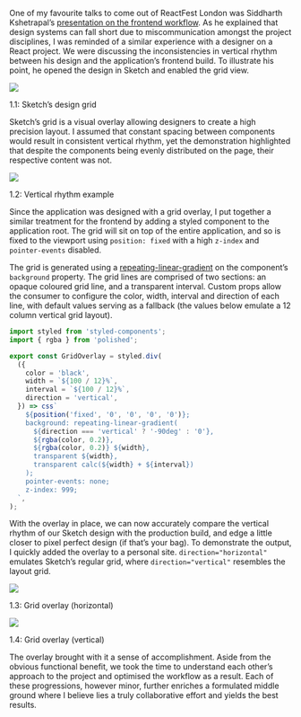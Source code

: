 
One of my favourite talks to come out of ReactFest London was Siddharth Kshetrapal’s [presentation on the frontend workflow](https://www.youtube.com/watch?v=bLgZwFRYTJ4). As he explained that design systems can fall short due to miscommunication amongst the project disciplines, I was reminded of a similar experience with a designer on a React project. We were discussing the inconsistencies in vertical rhythm between his design and the application’s frontend build. To illustrate his point, he opened the design in Sketch and enabled the grid view.


![](https://s3.us-west-2.amazonaws.com/secure.notion-static.com/765c189a-0577-457d-9c77-e53b963fa3df/sketch-design-grid.jpg?X-Amz-Algorithm=AWS4-HMAC-SHA256&X-Amz-Content-Sha256=UNSIGNED-PAYLOAD&X-Amz-Credential=AKIAT73L2G45EIPT3X45%2F20230101%2Fus-west-2%2Fs3%2Faws4_request&X-Amz-Date=20230101T115255Z&X-Amz-Expires=3600&X-Amz-Signature=f7aa224665c8a2265a120ef2fb79263f0fcad106c7b8f497c6ee1b182fd4c06b&X-Amz-SignedHeaders=host&x-id=GetObject)


1.1: Sketch’s design grid


Sketch’s grid is a visual overlay allowing designers to create a high precision layout. I assumed that constant spacing between components would result in consistent vertical rhythm, yet the demonstration highlighted that despite the components being evenly distributed on the page, their respective content was not.


![](https://s3.us-west-2.amazonaws.com/secure.notion-static.com/08652dc5-a3f7-4a09-8ac9-ebcd82ba1075/vertical-rhythm.png?X-Amz-Algorithm=AWS4-HMAC-SHA256&X-Amz-Content-Sha256=UNSIGNED-PAYLOAD&X-Amz-Credential=AKIAT73L2G45EIPT3X45%2F20230101%2Fus-west-2%2Fs3%2Faws4_request&X-Amz-Date=20230101T115255Z&X-Amz-Expires=3600&X-Amz-Signature=7035b8db8e52813dbf8b2828108541c2e1cb6a3472726417cbb921b28b6d9605&X-Amz-SignedHeaders=host&x-id=GetObject)


1.2: Vertical rhythm example


Since the application was designed with a grid overlay, I put together a similar treatment for the frontend by adding a styled component to the application root. The grid will sit on top of the entire application, and so is fixed to the viewport using `position: fixed` with a high `z-index` and `pointer-events` disabled.


The grid is generated using a [repeating-linear-gradient](https://developer.mozilla.org/en-US/docs/Web/CSS/repeating-linear-gradient) on the component’s `background` property. The grid lines are comprised of two sections: an opaque coloured grid line, and a transparent interval. Custom props allow the consumer to configure the color, width, interval and direction of each line, with default values serving as a fallback (the values below emulate a 12 column vertical grid layout).


```javascript
import styled from 'styled-components';
import { rgba } from 'polished';

export const GridOverlay = styled.div(
  ({
    color = 'black',
    width = `${100 / 12}%`,
    interval = `${100 / 12}%`,
    direction = 'vertical',
  }) => css`
    ${position('fixed', '0', '0', '0', '0')};
    background: repeating-linear-gradient(
      ${direction === 'vertical' ? '-90deg' : '0'},
      ${rgba(color, 0.2)},
      ${rgba(color, 0.2)} ${width},
      transparent ${width},
      transparent calc(${width} + ${interval})
    );
    pointer-events: none;
    z-index: 999;
  `,
);
```


With the overlay in place, we can now accurately compare the vertical rhythm of our Sketch design with the production build, and edge a little closer to pixel perfect design (if that’s your bag). To demonstrate the output, I quickly added the overlay to a personal site. `direction="horizontal"` emulates Sketch’s regular grid, where `direction="vertical"` resembles the layout grid.


![](https://s3.us-west-2.amazonaws.com/secure.notion-static.com/4cf79f51-282d-4a78-8823-8689b2c20879/grid-overlay-horizontal.jpg?X-Amz-Algorithm=AWS4-HMAC-SHA256&X-Amz-Content-Sha256=UNSIGNED-PAYLOAD&X-Amz-Credential=AKIAT73L2G45EIPT3X45%2F20230101%2Fus-west-2%2Fs3%2Faws4_request&X-Amz-Date=20230101T115255Z&X-Amz-Expires=3600&X-Amz-Signature=afabe00602acbafc9aec1f41eee892e6a496a3c23fb0a143ad7935dcfb6bc61f&X-Amz-SignedHeaders=host&x-id=GetObject)


1.3: Grid overlay (horizontal)


![](https://s3.us-west-2.amazonaws.com/secure.notion-static.com/1d064ef9-c647-4e87-a8ba-e6bf6e150b95/grid-overlay-vertical.jpg?X-Amz-Algorithm=AWS4-HMAC-SHA256&X-Amz-Content-Sha256=UNSIGNED-PAYLOAD&X-Amz-Credential=AKIAT73L2G45EIPT3X45%2F20230101%2Fus-west-2%2Fs3%2Faws4_request&X-Amz-Date=20230101T115255Z&X-Amz-Expires=3600&X-Amz-Signature=bf61eda34e176c3ec02f0fd977d6bdc798c2237bf228afda98b1561e1e7b0e5c&X-Amz-SignedHeaders=host&x-id=GetObject)


1.4: Grid overlay (vertical)


The overlay brought with it a sense of accomplishment. Aside from the obvious functional benefit, we took the time to understand each other’s approach to the project and optimised the workflow as a result. Each of these progressions, however minor, further enriches a formulated middle ground where I believe lies a truly collaborative effort and yields the best results.


